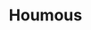 ---
layout: recette
categories: [recettes]
hidden: true
lang: fr
sitemap: true
title: Houmous
type: sel
recettes:
  Classique:
    ingredients: 
      - nom: pois chiches cuits
        qte: 240
        unite: gr
      - nom: tahini
        qte: 60
        unite: gr
      - nom: ail
        qte: 10
        unite: gr
      - nom: jus de citron
        qte: 50
        unite: gr
        variable: true
      - nom: huile d'olive
        qte: 15
        unite: gr
      - nom: sel
        qte: 4
        unite: gr
    etapes:
      - label: Pois chiches
        details:
          - Recuire les pois chiches 10 minutes dans leur eau
          - Égoutter et conserver l'eau de cuisson
      - label: Ingrédients liquides
        details:
          - Émincer l'ail finement
          - Verser le tahini, l'ail, le jus de citron, l'huile d'olive et le sel dans un bol
          - Mélanger 
      - label: Mixage
        details:
          - Verser les pois chiches et les ingrédients liquides dans le bol du robot
          - Mixer
      - label: Dégustation
        details:
          - Réserver au frais au moins une heure
          - Creuser un sillon et y verser de l'huile d'olive
          - (Optionnel) Ajouter des épices (paprika, zaatar) et/ou des graines de sésame
notes:
  - "Trop salé : Ajouter plus de citron et/ou de tahini"
  - "Trop dense : Ajouter plus d'eau de cuisson et/ou d'huile d'olive"
  - "Trop liquide : Ajouter plus de tahini"
---